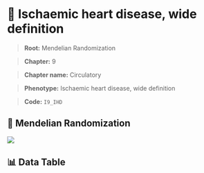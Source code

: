 # 🧪 Ischaemic heart disease, wide definition

> **Root:** Mendelian Randomization

> **Chapter:** 9  

> **Chapter name:** Circulatory

> **Phenotype:** Ischaemic heart disease, wide definition  

> **Code:** `I9_IHD`

## 🧬 Mendelian Randomization  

<img src="/MR/Figures/Forward/I9_IHD.png"/>

## 📊 Data Table

<CsvTableMRF src="/public/MR/Data/Forward/I9_IHD.csv"/>
